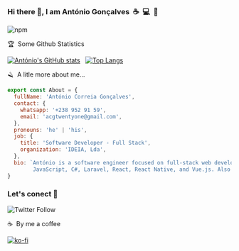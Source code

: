 ### Hi there 👋, I am António Gonçalves&nbsp;&nbsp;:coffee:&nbsp;&nbsp;:computer:&nbsp;&nbsp;:eyes:

![npm](https://img.shields.io/npm/v/react-native-easy-breadcrumbs?style=for-the-badge)



:trophy:&nbsp;&nbsp;Some Github Statistics

[![António's GitHub stats](https://github-readme-stats.vercel.app/api?username=acgtwentyone&count_private=true&show_icons=true&theme=radical&show_owner=true)](https://github.com/acgtwentyone/github-readme-stats)&nbsp;&nbsp;&nbsp;[![Top Langs](https://github-readme-stats.vercel.app/api/top-langs/?username=acgtwentyone&layout=compact&count_private=true&show_icons=true&theme=radical&show_owner=true)](https://github.com/acgtwentyone/github-readme-stats)

:razor:&nbsp;&nbsp;A litle more about me... 

```javascript
export const About = {
  fullName: 'António Correia Gonçalves',
  contact: {
    whatsapp: '+238 952 91 59',
    email: 'acgtwentyone@gmail.com',
  },
  pronouns: 'he' | 'his',
  job: {
    title: 'Software Developer - Full Stack',
    organization: 'IDEIA, Lda',
  },
  bio: `António is a software engineer focused on full-stack web development, with extensive experience with PHP, 
        JavaScript, C#, Laravel, React, React Native, and Vue.js. Also basic undertand of .NET Core (Entity Framework).`
}
```

### Let's conect 👋 

![Twitter Follow](https://img.shields.io/twitter/follow/Antonio570373?color=%231DA1F2&logo=twitter&style=for-the-badge)

:coffee:&nbsp;&nbsp;By me a coffee 

[![ko-fi](https://ko-fi.com/img/githubbutton_sm.svg)](https://ko-fi.com/U7U7D2EQ6)
